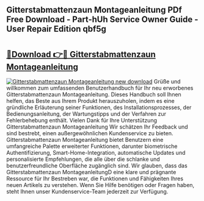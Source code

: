 ## Gitterstabmattenzaun Montageanleitung PDf Free Download - Part-hUh Service Owner Guide - User Repair Edition qbf5g

# <h2><a href="http://df82e4.blite.top/?on=Gitterstabmattenzaun+Montageanleitung">🔗Download 👉🔴 Gitterstabmattenzaun Montageanleitung</a></h2>

[![Gitterstabmattenzaun Montageanleitung new download](https://i.imgur.com/lujVjoI.png)](http://df82e4.blite.top/?on=Gitterstabmattenzaun+Montageanleitung)
Grüße und willkommen zum umfassenden Benutzerhandbuch für Ihr neu erworbenes Gitterstabmattenzaun Montageanleitung. Dieses Handbuch soll Ihnen helfen, das Beste aus Ihrem Produkt herauszuholen, indem es eine gründliche Erläuterung seiner Funktionen, des Installationsprozesses, der Bedienungsanleitung, der Wartungstipps und der Verfahren zur Fehlerbehebung enthält. Vielen Dank für Ihre Unterstützung Gitterstabmattenzaun Montageanleitung Wir schätzen Ihr Feedback und sind bestrebt, einen außergewöhnlichen Kundenservice zu bieten. Gitterstabmattenzaun Montageanleitung bietet Benutzern eine umfangreiche Palette erweiterter Funktionen, darunter biometrische Authentifizierung, Smart-Home-Integration, automatische Updates und personalisierte Empfehlungen, die alle über die schlanke und benutzerfreundliche Oberfläche zugänglich sind. Wir glauben, dass das Gitterstabmattenzaun MontageanleitungD eine klare und prägnante Ressource für Ihr Bestreben war, die Funktionen und Fähigkeiten Ihres neuen Artikels zu verstehen. Wenn Sie Hilfe benötigen oder Fragen haben, steht Ihnen unser Kundenservice-Team jederzeit zur Verfügung.

